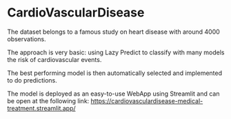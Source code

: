 # CardioVascularDisease

The dataset belongs to a famous study on heart disease with around 4000 observations.

The approach is very basic: using Lazy Predict to classify with many models the risk of cardiovascular events.

The best performing model is then automatically selected and implemented to do predictions.

The model is deployed as an easy-to-use WebApp using Streamlit and can be open at the following link: https://cardiovasculardisease-medical-treatment.streamlit.app/
